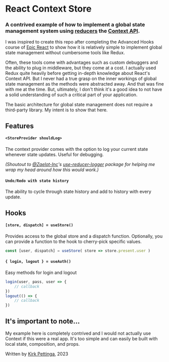 # React Context Store

### A contrived example of how to implement a global state management system using [reducers](https://react.dev/reference/react/useReducer) the [Context API](https://react.dev/reference/react/useContext).

I was inspired to create this repo after completing the Advanced Hooks course of [Epic React](https://epicreact.dev/) to show how it is relatively simple to implement global state management without cumbersome tools like Redux. 

Often, these tools come with advantages such as custom debuggers and the ability to plug in middleware, but they come at a cost. I actually used Redux quite heavily before getting in-depth knowledge about React's Context API. But I never had a true grasp on the inner workings of global state management as the methods were abstracted away. And that was fine with me at the time. But, ultimately, I don't think it's a good idea to not have a solid understanding of such a critical part of your application.

The basic architecture for global state management does not require a third-party library. My intent is to show that here.

## Features

#### `<StoreProvider shouldLog>`

The context provider comes with the option to log your current state whenever state updates. Useful for debugging.

*(Shoutout to [@Zaelot-Inc](https://github.com/Zaelot-Inc)'s [use-reducer-logger](https://github.com/Zaelot-Inc/use-reducer-logger) package for helping me wrap my head around how this would work.)*

#### `Undo/Redo with state history`

The ability to cycle through state history and add to history with every update.

## Hooks

#### `[store, dispatch] = useStore()`

Provides access to the global store and a dispatch function. Optionally, you can provide a function to the hook to cherry-pick specific values.

```js
const [user, dispatch] = useStore( store => store.present.user )
```

#### `{ login, logout } = useAuth()`

Easy methods for login and logout

```js
login(user, pass, user => {
    // callback
})
logout(() => {
    // callback
})
```

## It's important to note...

My example here is completely contrived and I would not actually use Context if this were a real app. It's too simple and can easily be built with local state, composition, and props. 

Written by [Kirk Pettinga](https://www.kirkpettinga.com), 2023